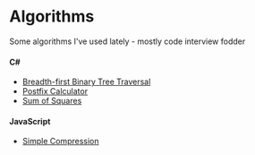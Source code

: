 # Algorithms
Some algorithms I've used lately - mostly code interview fodder

#### C&#35;
 - [Breadth-first Binary Tree Traversal](Breadth-first-search.cs)
 - [Postfix Calculator](Postfix-calculator.cs)
 - [Sum of Squares](Sum-of-squares.cs)

#### JavaScript
 - [Simple Compression](Simple-compression.js)
